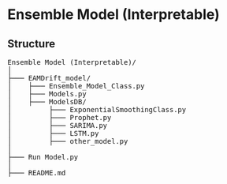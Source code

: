 # Ensemble Model (Interpretable)

## Structure

<pre>
Ensemble Model (Interpretable)/  
│  
├─── EAMDrift_model/  
│    ├─── Ensemble_Model_Class.py  
│    ├─── Models.py  
│    ├─── ModelsDB/  
│         ├─── ExponentialSmoothingClass.py  
│         ├─── Prophet.py  
│         ├─── SARIMA.py  
│         ├─── LSTM.py  
│         ├─── other_model.py  
│  
├─── Run Model.py  
│  
├─── README.md  
</pre>
